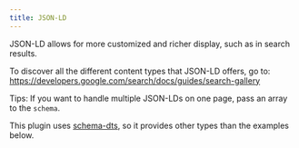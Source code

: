 ```yaml
---
title: JSON-LD
---
```


JSON-LD allows for more customized and richer display, such as in search results.

To discover all the different content types that JSON-LD offers, go to: https://developers.google.com/search/docs/guides/search-gallery

Tips: If you want to handle multiple JSON-LDs on one page, pass an array to the `schema`.

This plugin uses [schema-dts](https://github.com/google/schema-dts), so it provides other types than the examples below.
